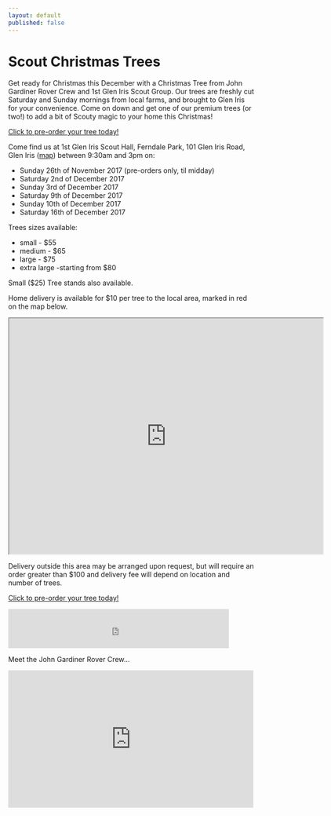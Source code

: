 ```yaml
---
layout: default
published: false
---
```













# Scout Christmas Trees

Get ready for Christmas this December with a Christmas Tree from John Gardiner Rover Crew and 1st Glen Iris Scout Group. Our trees are freshly cut Saturday and Sunday mornings from local farms, and brought to Glen Iris for your convenience. Come on down and get one of our premium trees (or two!) to add a bit of Scouty magic to your home this Christmas!

<a class='btn btn-block btn-lg btn-primary' href='https://www.trybooking.com/SRNS'>Click to pre-order your tree today!</a>

Come find us at 1st Glen Iris Scout Hall, Ferndale Park, 101 Glen Iris Road, Glen Iris ([map](//goo.gl/maps/sYDCt)) between 9:30am and 3pm on:

*   Sunday 26th of November 2017 (pre-orders only, til midday)
*   Saturday 2nd of December 2017
*   Sunday 3rd of December 2017
*   Saturday 9th of December 2017
*   Sunday 10th of December 2017
*   Saturday 16th of December 2017

Trees sizes available:
*   small - $55
*   medium - $65
*   large - $75
*   extra large -starting from $80

Small ($25) Tree stands also available.

Home delivery is available for $10 per tree to the local area, marked in red on the map below.

<iframe src="https://www.google.com/maps/d/u/0/embed?mid=1CXh64A9YORq7921lXsSo75disY8" width="640" height="480"></iframe>

Delivery outside this area may be arranged upon request, but will require an order greater than $100 and delivery fee will depend on location and number of trees.

<a class='btn btn-block btn-lg btn-primary' href='//www.trybooking.com/SRNS'>Click to pre-order your tree today!</a>

<iframe src="https://www.facebook.com/plugins/like.php?href=https%3A%2F%2Fwww.facebook.com%2Fjgr1938&width=450&layout=standard&action=like&size=small&show_faces=true&share=true&height=80&appId" width="450" height="80" style="border:none;overflow:hidden" scrolling="no" frameborder="0" allowTransparency="true"></iframe>

Meet the John Gardiner Rover Crew...
<iframe src="https://www.facebook.com/plugins/video.php?href=https%3A%2F%2Fwww.facebook.com%2FJgr1938%2Fvideos%2F1780544282161860%2F&width=500&show_text=false&height=280&appId" width="500" height="280" style="border:none;overflow:hidden" scrolling="no" frameborder="0" allowTransparency="true"></iframe>
